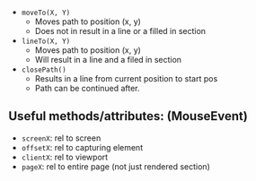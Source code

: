 * `moveTo(X, Y)`
    * Moves path to position (x, y)
    * Does not in result in a line or a filled in section
* `lineTo(X, Y)`
    * Moves path to position (x, y)
    * Will result in a line and a filed in section
* `closePath()`
    * Results in a line from current position to start pos
    * Path can be continued after.

## Useful methods/attributes: (MouseEvent)

* `screenX`: rel to screen
* `offsetX`: rel to capturing element
* `clientX`: rel to viewport
* `pageX`: rel to entire page (not just rendered section)
